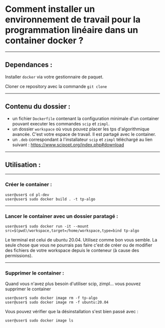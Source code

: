 # Comment installer un environnement de travail pour la programmation linéaire dans un container docker ?

---

## Dependances :

Installer `docker` via votre gestionnaire de paquet.

Cloner ce repository avec la commande `git clone`

---

## Contenu du dossier :
- un fichier `Dockerfile` contenant la configuration minimale d'un container pouvant executer les commandes `scip` et `zimpl`.
- un dossier `workspace` où vous pouvez placer les tps d'algorithmique avancée. C'est votre espace de travail. Il est partagé avec le container. 
- un `.deb` correspondant à l'installateur `scip` et `zimpl` téléchargé au lien suivant : https://www.scipopt.org/index.php#download

---

## Utilisation :

---

### Créer le container :
```
user@user$ cd pl-dev
user@user$ sudo docker build . -t tp-algo
```
---

### Lancer le container avec un dossier paratagé :
```
user@user$ sudo docker run -it --mount src=$(pwd)/workspace,target=/home/workspace,type=bind tp-algo
```
Le terminal est celui de ubuntu 20.04. Utilisez comme bon vous semble.
La seule chose que vous ne pourrais pas faire c'est de créer ou de modifier 
des fichiers de votre workspace depuis le conteneur (à cause des permissions).

---

### Supprimer le container :

Quand vous n'avez plus besoin d'utiliser scip, zimpl...
vous pouvez supprimer le container
```
user@user$ sudo docker image rm -f tp-algo
user@user$ sudo docker image rm -f ubuntu:20.04
```
Vous pouvez vérifier que la désinstallation s'est bien passé avec :
```sh
user@user$ sudo docker image ls
```
